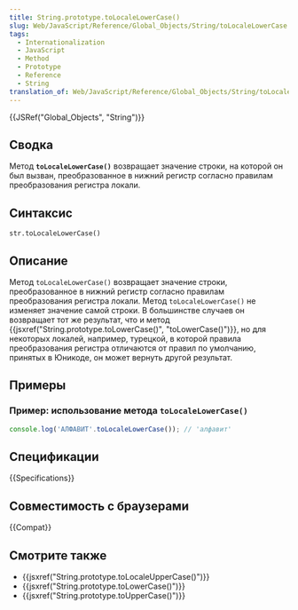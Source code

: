 ```yaml
---
title: String.prototype.toLocaleLowerCase()
slug: Web/JavaScript/Reference/Global_Objects/String/toLocaleLowerCase
tags:
  - Internationalization
  - JavaScript
  - Method
  - Prototype
  - Reference
  - String
translation_of: Web/JavaScript/Reference/Global_Objects/String/toLocaleLowerCase
---
```


{{JSRef("Global_Objects", "String")}}

## Сводка

Метод **`toLocaleLowerCase()`** возвращает значение строки, на которой он был вызван, преобразованное в нижний регистр согласно правилам преобразования регистра локали.

## Синтаксис

```
str.toLocaleLowerCase()
```

## Описание

Метод `toLocaleLowerCase()` возвращает значение строки, преобразованное в нижний регистр согласно правилам преобразования регистра локали. Метод `toLocaleLowerCase()` не изменяет значение самой строки. В большинстве случаев он возвращает тот же результат, что и метод {{jsxref("String.prototype.toLowerCase()", "toLowerCase()")}}, но для некоторых локалей, например, турецкой, в которой правила преобразования регистра отличаются от правил по умолчанию, принятых в Юникоде, он может вернуть другой результат.

## Примеры

### Пример: использование метода `toLocaleLowerCase()`

```js
console.log('АЛФАВИТ'.toLocaleLowerCase()); // 'алфавит'
```

## Спецификации

{{Specifications}}

## Совместимость с браузерами

{{Compat}}

## Смотрите также

- {{jsxref("String.prototype.toLocaleUpperCase()")}}
- {{jsxref("String.prototype.toLowerCase()")}}
- {{jsxref("String.prototype.toUpperCase()")}}
